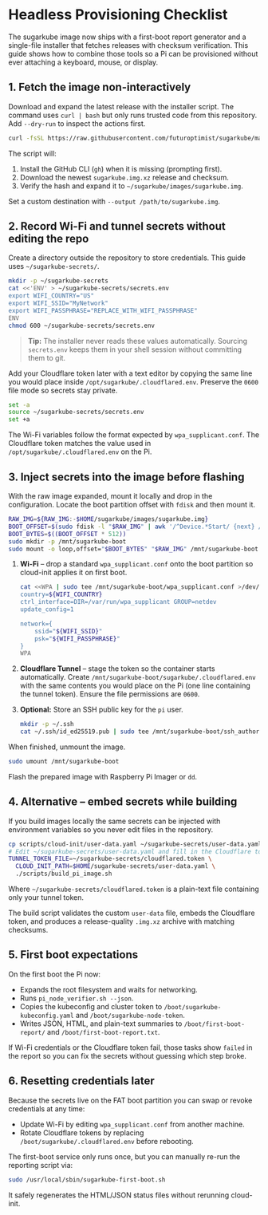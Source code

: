 # Headless Provisioning Checklist

The sugarkube image now ships with a first-boot report generator and a
single-file installer that fetches releases with checksum verification.
This guide shows how to combine those tools so a Pi can be provisioned
without ever attaching a keyboard, mouse, or display.

## 1. Fetch the image non-interactively

Download and expand the latest release with the installer script. The
command uses `curl | bash` but only runs trusted code from this
repository. Add `--dry-run` to inspect the actions first.

```bash
curl -fsSL https://raw.githubusercontent.com/futuroptimist/sugarkube/main/scripts/install_sugarkube.sh | bash
```

The script will:

1. Install the GitHub CLI (`gh`) when it is missing (prompting first).
2. Download the newest `sugarkube.img.xz` release and checksum.
3. Verify the hash and expand it to `~/sugarkube/images/sugarkube.img`.

Set a custom destination with `--output /path/to/sugarkube.img`.

## 2. Record Wi-Fi and tunnel secrets without editing the repo

Create a directory outside the repository to store credentials. This
guide uses `~/sugarkube-secrets/`.

```bash
mkdir -p ~/sugarkube-secrets
cat <<'ENV' > ~/sugarkube-secrets/secrets.env
export WIFI_COUNTRY="US"
export WIFI_SSID="MyNetwork"
export WIFI_PASSPHRASE="REPLACE_WITH_WIFI_PASSPHRASE"
ENV
chmod 600 ~/sugarkube-secrets/secrets.env
```

> **Tip:** The installer never reads these values automatically. Sourcing
> `secrets.env` keeps them in your shell session without committing them
> to git.

Add your Cloudflare token later with a text editor by copying the same line you
would place inside `/opt/sugarkube/.cloudflared.env`. Preserve the `0600` file
mode so secrets stay private.

```bash
set -a
source ~/sugarkube-secrets/secrets.env
set +a
```

The Wi-Fi variables follow the format expected by `wpa_supplicant.conf`.
The Cloudflare token matches the value used in
`/opt/sugarkube/.cloudflared.env` on the Pi.

## 3. Inject secrets into the image before flashing

With the raw image expanded, mount it locally and drop in the
configuration. Locate the boot partition offset with `fdisk` and then
mount it.

```bash
RAW_IMG=${RAW_IMG:-$HOME/sugarkube/images/sugarkube.img}
BOOT_OFFSET=$(sudo fdisk -l "$RAW_IMG" | awk '/^Device.*Start/ {next} /img1/ {print $2; exit}')
BOOT_BYTES=$((BOOT_OFFSET * 512))
sudo mkdir -p /mnt/sugarkube-boot
sudo mount -o loop,offset="$BOOT_BYTES" "$RAW_IMG" /mnt/sugarkube-boot
```

1. **Wi-Fi** – drop a standard `wpa_supplicant.conf` onto the boot
   partition so cloud-init applies it on first boot.

   ```bash
   cat <<WPA | sudo tee /mnt/sugarkube-boot/wpa_supplicant.conf >/dev/null
   country=${WIFI_COUNTRY}
   ctrl_interface=DIR=/var/run/wpa_supplicant GROUP=netdev
   update_config=1

   network={
       ssid="${WIFI_SSID}"
       psk="${WIFI_PASSPHRASE}"
   }
   WPA
   ```

2. **Cloudflare Tunnel** – stage the token so the container starts
   automatically. Create `/mnt/sugarkube-boot/sugarkube/.cloudflared.env`
   with the same contents you would place on the Pi (one line containing the
   tunnel token). Ensure the file permissions are `0600`.

3. **Optional:** Store an SSH public key for the `pi` user.

   ```bash
   mkdir -p ~/.ssh
   cat ~/.ssh/id_ed25519.pub | sudo tee /mnt/sugarkube-boot/ssh_authorized_keys >/dev/null
   ```

When finished, unmount the image.

```bash
sudo umount /mnt/sugarkube-boot
```

Flash the prepared image with Raspberry Pi Imager or `dd`.

## 4. Alternative – embed secrets while building

If you build images locally the same secrets can be injected with
environment variables so you never edit files in the repository.

```bash
cp scripts/cloud-init/user-data.yaml ~/sugarkube-secrets/user-data.yaml
# Edit ~/sugarkube-secrets/user-data.yaml and fill in the Cloudflare token line.
TUNNEL_TOKEN_FILE=~/sugarkube-secrets/cloudflared.token \
  CLOUD_INIT_PATH=$HOME/sugarkube-secrets/user-data.yaml \
  ./scripts/build_pi_image.sh
```

Where `~/sugarkube-secrets/cloudflared.token` is a plain-text file containing
only your tunnel token.

The build script validates the custom `user-data` file, embeds the
Cloudflare token, and produces a release-quality `.img.xz` archive with
matching checksums.

## 5. First boot expectations

On the first boot the Pi now:

- Expands the root filesystem and waits for networking.
- Runs `pi_node_verifier.sh --json`.
- Copies the kubeconfig and cluster token to `/boot/sugarkube-kubeconfig.yaml`
  and `/boot/sugarkube-node-token`.
- Writes JSON, HTML, and plain-text summaries to `/boot/first-boot-report/`
  and `/boot/first-boot-report.txt`.

If Wi-Fi credentials or the Cloudflare token fail, those tasks show
`failed` in the report so you can fix the secrets without guessing which
step broke.

## 6. Resetting credentials later

Because the secrets live on the FAT boot partition you can swap or revoke
credentials at any time:

- Update Wi-Fi by editing `wpa_supplicant.conf` from another machine.
- Rotate Cloudflare tokens by replacing
  `/boot/sugarkube/.cloudflared.env` before rebooting.

The first-boot service only runs once, but you can manually re-run the
reporting script via:

```bash
sudo /usr/local/sbin/sugarkube-first-boot.sh
```

It safely regenerates the HTML/JSON status files without rerunning cloud-init.
